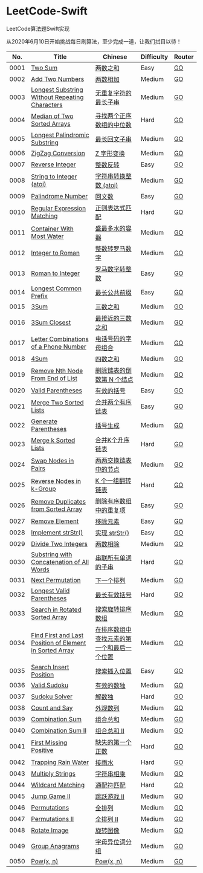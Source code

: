 # LeetCode-Swift
LeetCode算法题Swift实现

从2020年6月10日开始挑战每日刷算法，至少完成一道，让我们拭目以待！

| No.  | Title                                                        | Chinese                                                      | Difficulty | Router                                                       |
| ---- | ------------------------------------------------------------ | ------------------------------------------------------------ | ---------- | ------------------------------------------------------------ |
| 0001 | [Two Sum](https://leetcode.com/problems/two-sum)             | [两数之和](https://leetcode-cn.com/problems/two-sum)         | Easy       | [GO](https://github.com/FightingJoey/LeetCode-Swift/tree/main/leetcode/0001) |
| 0002 | [Add Two Numbers](https://leetcode.com/problems/add-two-numbers) | [两数相加](https://leetcode-cn.com/problems/add-two-numbers) | Medium     | [GO](https://github.com/FightingJoey/LeetCode-Swift/tree/main/leetcode/0002) |
| 0003 | [Longest Substring Without Repeating Characters](https://leetcode.com/problems/longest-substring-without-repeating-characters) | [无重复字符的最长子串](https://leetcode-cn.com/problems/longest-substring-without-repeating-characters) | Medium     | [GO](https://github.com/FightingJoey/LeetCode-Swift/tree/main/leetcode/0003) |
| 0004 | [Median of Two Sorted Arrays](https://leetcode.com/problems/median-of-two-sorted-arrays/) | [寻找两个正序数组的中位数](https://leetcode-cn.com/problems/median-of-two-sorted-arrays/) | Hard       | [GO](https://github.com/FightingJoey/LeetCode-Swift/tree/main/leetcode/0004) |
| 0005 | [Longest Palindromic Substring](https://leetcode.com/problems/longest-palindromic-substring/) | [最长回文子串](https://leetcode-cn.com/problems/longest-palindromic-substring/) | Medium     | [GO](https://github.com/FightingJoey/LeetCode-Swift/tree/main/leetcode/0005) |
| 0006 | [ZigZag Conversion](https://leetcode.com/problems/zigzag-conversion) | [Z 字形变换](https://leetcode-cn.com/problems/zigzag-conversion) | Medium     | [GO](https://github.com/FightingJoey/LeetCode-Swift/tree/main/leetcode/0006) |
| 0007 | [Reverse Integer](https://leetcode.com/problems/reverse-integer) | [整数反转](https://leetcode-cn.com/problems/reverse-integer) | Easy       | [GO](https://github.com/FightingJoey/LeetCode-Swift/tree/main/leetcode/0007) |
| 0008 | [String to Integer (atoi)](https://leetcode.com/problems/string-to-integer-atoi) | [字符串转换整数 (atoi)](https://leetcode-cn.com/problems/string-to-integer-atoi) | Medium     | [GO](https://github.com/FightingJoey/LeetCode-Swift/tree/main/leetcode/0008) |
| 0009 | [Palindrome Number](https://leetcode.com/problems/palindrome-number) | [回文数](https://leetcode-cn.com/problems/palindrome-number) | Easy       | [GO](https://github.com/FightingJoey/LeetCode-Swift/tree/main/leetcode/0009) |
| 0010 | [Regular Expression Matching](https://leetcode.com/problems/regular-expression-matching) | [正则表达式匹配](https://leetcode-cn.com/problems/regular-expression-matching) | Hard       | [GO](https://github.com/FightingJoey/LeetCode-Swift/tree/main/leetcode/0010) |
| 0011 | [Container With Most Water](https://leetcode.com/problems/container-with-most-water) | [盛最多水的容器](https://leetcode-cn.com/problems/container-with-most-water) | Medium     | [GO](https://github.com/FightingJoey/LeetCode-Swift/tree/main/leetcode/0011) |
| 0012 | [Integer to Roman](https://leetcode.com/problems/integer-to-roman) | [整数转罗马数字](https://leetcode-cn.com/problems/integer-to-roman) | Medium     | [GO](https://github.com/FightingJoey/LeetCode-Swift/tree/main/leetcode/0012) |
| 0013 | [Roman to Integer](https://leetcode.com/problems/roman-to-integer) | [罗马数字转整数](https://leetcode-cn.com/problems/roman-to-integer) | Easy       | [GO](https://github.com/FightingJoey/LeetCode-Swift/tree/main/leetcode/0013) |
| 0014 | [Longest Common Prefix](https://leetcode.com/problems/longest-common-prefix) | [最长公共前缀](https://leetcode-cn.com/problems/longest-common-prefix) | Easy       | [GO](https://github.com/FightingJoey/LeetCode-Swift/tree/main/leetcode/0014) |
| 0015 | [3Sum](https://leetcode.com/problems/3sum)                   | [三数之和](https://leetcode-cn.com/problems/3sum)            | Medium     | [GO](https://github.com/FightingJoey/LeetCode-Swift/tree/main/leetcode/0015) |
| 0016 | [3Sum Closest](https://leetcode.com/problems/3sum-closest)   | [最接近的三数之和](https://leetcode-cn.com/problems/3sum-closest) | Medium     | [GO](https://github.com/FightingJoey/LeetCode-Swift/tree/main/leetcode/0016) |
| 0017 | [Letter Combinations of a Phone Number](https://leetcode.com/problems/letter-combinations-of-a-phone-number/) | [电话号码的字母组合](https://leetcode-cn.com/problems/letter-combinations-of-a-phone-number) | Medium     | [GO](https://github.com/FightingJoey/LeetCode-Swift/tree/main/leetcode/0017) |
| 0018 | [4Sum](https://leetcode.com/problems/4sum)                   | [四数之和](https://leetcode-cn.com/problems/4sum)            | Medium     | [GO](https://github.com/FightingJoey/LeetCode-Swift/tree/main/leetcode/0018) |
| 0019 | [Remove Nth Node From End of List](https://leetcode.com/problems/remove-nth-node-from-end-of-list) | [删除链表的倒数第 N 个结点](https://leetcode-cn.com/problems/remove-nth-node-from-end-of-list) | Medium     | [GO](https://github.com/FightingJoey/LeetCode-Swift/tree/main/leetcode/0019) |
| 0020 | [Valid Parentheses](https://leetcode.com/problems/valid-parentheses) | [有效的括号](https://leetcode-cn.com/problems/valid-parentheses) | Easy       | [GO](https://github.com/FightingJoey/LeetCode-Swift/tree/main/leetcode/0020) |
| 0021 | [Merge Two Sorted Lists](https://leetcode.com/problems/merge-two-sorted-lists) | [合并两个有序链表](https://leetcode-cn.com/problems/merge-two-sorted-lists) | Easy       | [GO](https://github.com/FightingJoey/LeetCode-Swift/tree/main/leetcode/0021) |
| 0022 | [Generate Parentheses](https://leetcode.com/problems/generate-parentheses) | [括号生成](https://leetcode-cn.com/problems/generate-parentheses/) | Medium     | [GO](https://github.com/FightingJoey/LeetCode-Swift/tree/main/leetcode/0022) |
| 0023 | [Merge k Sorted Lists](https://leetcode.com/problems/merge-k-sorted-lists) | [合并K个升序链表](https://leetcode-cn.com/problems/merge-k-sorted-lists) | Hard       | [GO](https://github.com/FightingJoey/LeetCode-Swift/tree/main/leetcode/0023) |
| 0024 | [Swap Nodes in Pairs](https://leetcode.com/problems/swap-nodes-in-pairs/) | [两两交换链表中的节点](https://leetcode-cn.com/problems/swap-nodes-in-pairs/) | Medium     | [GO](https://github.com/FightingJoey/LeetCode-Swift/tree/main/leetcode/0024) |
| 0025 | [Reverse Nodes in k-Group](https://leetcode.com/problems/reverse-nodes-in-k-group) | [K 个一组翻转链表](https://leetcode-cn.com/problems/reverse-nodes-in-k-group) | Hard       | [GO](https://github.com/FightingJoey/LeetCode-Swift/tree/main/leetcode/0025) |
| 0026 | [Remove Duplicates from Sorted Array](https://leetcode.com/problems/remove-duplicates-from-sorted-array/) | [删除有序数组中的重复项](https://leetcode-cn.com/problems/remove-duplicates-from-sorted-array) | Easy       | [GO](https://github.com/FightingJoey/LeetCode-Swift/tree/main/leetcode/0026) |
| 0027 | [Remove Element](https://leetcode.com/problems/remove-element) | [移除元素](https://leetcode-cn.com/problems/remove-element)  | Easy       | [GO](https://github.com/FightingJoey/LeetCode-Swift/tree/main/leetcode/0027) |
| 0028 | [Implement strStr()](https://leetcode.com/problems/implement-strstr) | [实现 strStr()](https://leetcode-cn.com/problems/implement-strstr/) | Easy       | [GO](https://github.com/FightingJoey/LeetCode-Swift/tree/main/leetcode/0028) |
| 0029 | [Divide Two Integers](https://leetcode.com/problems/divide-two-integers) | [两数相除](https://leetcode-cn.com/problems/divide-two-integers/) | Medium     | [GO](https://github.com/FightingJoey/LeetCode-Swift/tree/main/leetcode/0029) |
| 0030 | [Substring with Concatenation of All Words](https://leetcode.com/problems/substring-with-concatenation-of-all-words/) | [串联所有单词的子串](https://leetcode-cn.com/problems/substring-with-concatenation-of-all-words/) | Hard       | [GO](https://github.com/FightingJoey/LeetCode-Swift/tree/main/leetcode/0030) |
| 0031 | [Next Permutation](https://leetcode.com/problems/next-permutation) | [下一个排列](https://leetcode-cn.com/problems/next-permutation) | Medium     | [GO](https://github.com/FightingJoey/LeetCode-Swift/tree/main/leetcode/0031) |
| 0032 | [Longest Valid Parentheses](https://leetcode.com/problems/longest-valid-parentheses) | [最长有效括号](https://leetcode-cn.com/problems/longest-valid-parentheses) | Hard       | [GO](https://github.com/FightingJoey/LeetCode-Swift/tree/main/leetcode/0032) |
| 0033 | [Search in Rotated Sorted Array](https://leetcode.com/problems/search-in-rotated-sorted-array) | [搜索旋转排序数组](https://leetcode-cn.com/problems/search-in-rotated-sorted-array) | Medium     | [GO](https://github.com/FightingJoey/LeetCode-Swift/tree/main/leetcode/0033) |
| 0034 | [Find First and Last Position of Element in Sorted Array](https://leetcode.com/problems/find-first-and-last-position-of-element-in-sorted-array/) | [在排序数组中查找元素的第一个和最后一个位置](https://leetcode-cn.com/problems/find-first-and-last-position-of-element-in-sorted-array/) | Medium     | [GO](https://github.com/FightingJoey/LeetCode-Swift/tree/main/leetcode/0034) |
| 0035 | [Search Insert Position](https://leetcode.com/problems/search-insert-position) | [搜索插入位置](https://leetcode-cn.com/problems/search-insert-position) | Easy       | [GO](https://github.com/FightingJoey/LeetCode-Swift/tree/main/leetcode/0035) |
| 0036 | [Valid Sudoku](https://leetcode.com/problems/valid-sudoku)   | [有效的数独](https://leetcode-cn.com/problems/valid-sudoku)  | Medium     | [GO](https://github.com/FightingJoey/LeetCode-Swift/tree/main/leetcode/0036) |
| 0037 | [Sudoku Solver](https://leetcode.com/problems/sudoku-solver) | [解数独](https://leetcode-cn.com/problems/sudoku-solver)     | Hard       | [GO](https://github.com/FightingJoey/LeetCode-Swift/tree/main/leetcode/0037) |
| 0038 | [Count and Say](https://leetcode.com/problems/count-and-say) | [外观数列](https://leetcode-cn.com/problems/count-and-say)   | Medium     | [GO](https://github.com/FightingJoey/LeetCode-Swift/tree/main/leetcode/0038) |
| 0039 | [Combination Sum](https://leetcode.com/problems/combination-sum) | [组合总和](https://leetcode-cn.com/problems/combination-sum) | Medium     | [GO](https://github.com/FightingJoey/LeetCode-Swift/tree/main/leetcode/0039) |
| 0040 | [Combination Sum II](https://leetcode.com/problems/combination-sum-ii) | [组合总和 II](https://leetcode-cn.com/problems/combination-sum-ii) | Medium     | [GO](https://github.com/FightingJoey/LeetCode-Swift/tree/main/leetcode/0040) |
| 0041 | [First Missing Positive](https://leetcode.com/problems/first-missing-positive) | [缺失的第一个正数](https://leetcode-cn.com/problems/first-missing-positive/) | Hard       | [GO](https://github.com/FightingJoey/LeetCode-Swift/tree/main/leetcode/0041) |
| 0042 | [Trapping Rain Water](https://leetcode.com/problems/trapping-rain-water) | [接雨水](https://leetcode-cn.com/problems/trapping-rain-water/) | Hard       | [GO](https://github.com/FightingJoey/LeetCode-Swift/tree/main/leetcode/0042) |
| 0043 | [Multiply Strings](https://leetcode.com/problems/multiply-strings) | [字符串相乘](https://leetcode-cn.com/problems/multiply-strings) | Medium     | [GO](https://github.com/FightingJoey/LeetCode-Swift/tree/main/leetcode/0043) |
| 0044 | [Wildcard Matching](https://leetcode.com/problems/wildcard-matching) | [通配符匹配](https://leetcode-cn.com/problems/wildcard-matching) | Hard       | [GO](https://github.com/FightingJoey/LeetCode-Swift/tree/main/leetcode/0044) |
| 0045 | [Jump Game II](https://leetcode.com/problems/jump-game-ii)   | [跳跃游戏 II](https://leetcode-cn.com/problems/jump-game-ii) | Medium     | [GO](https://github.com/FightingJoey/LeetCode-Swift/tree/main/leetcode/0045) |
| 0046 | [Permutations](https://leetcode.com/problems/permutations)   | [全排列](https://leetcode-cn.com/problems/permutations)      | Medium     | [GO](https://github.com/FightingJoey/LeetCode-Swift/tree/main/leetcode/0046) |
| 0047 | [Permutations II](https://leetcode.com/problems/permutations-ii) | [全排列 II](https://leetcode-cn.com/problems/permutations-ii) | Medium     | [GO](https://github.com/FightingJoey/LeetCode-Swift/tree/main/leetcode/0047) |
| 0048 | [Rotate Image](https://leetcode.com/problems/rotate-image)   | [旋转图像](https://leetcode-cn.com/problems/rotate-image)    | Medium     | [GO](https://github.com/FightingJoey/LeetCode-Swift/tree/main/leetcode/0048) |
| 0049 | [Group Anagrams](https://leetcode.com/problems/group-anagrams) | [字母异位词分组](https://leetcode-cn.com/problems/group-anagrams) | Medium     | [GO](https://github.com/FightingJoey/LeetCode-Swift/tree/main/leetcode/0049) |
| 0050 | [Pow(x, n)](https://leetcode.com/problems/powx-n)            | [Pow(x, n)](https://leetcode-cn.com/problems/powx-n)         | Medium     | [GO](https://github.com/FightingJoey/LeetCode-Swift/tree/main/leetcode/0050) |


